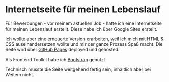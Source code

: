 # Internetseite für meinen Lebenslauf

Für Bewerbungen - vor meinem aktuellen Job - hatte ich eine Internetseite für meinen Lebenslauf erstellt. Diese habe ich über Google Sites erstellt.

Ich wollte aber eine erneuerte Version erarbeiten, weil ich mich mit HTML & CSS auseinandersetzen wollte und mir der ganze Prozess Spaß macht. Die Seite wird über [GitHub Pages](https://pages.github.com) deployed und gehosted.

Als Frontend Toolkit habe ich [Bootstrap](https://getbootstrap.com) genutzt. 

Technisch müsste die Seite weitgehend fertig sein, inhaltlich aber bei Weitem nicht.
